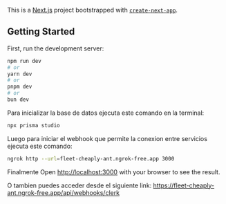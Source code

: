 This is a [Next.js](https://nextjs.org) project bootstrapped with [`create-next-app`](https://nextjs.org/docs/app/api-reference/cli/create-next-app).

## Getting Started

First, run the development server:

```bash
npm run dev
# or
yarn dev
# or
pnpm dev
# or
bun dev
```

Para inicializar la base de datos ejecuta este comando en la terminal:

```bash
npx prisma studio
```

Luego para iniciar el webhook que permite la conexion entre servicios ejecuta este comando:

```bash
ngrok http --url=fleet-cheaply-ant.ngrok-free.app 3000
```

Finalmente Open [http://localhost:3000](http://localhost:3000) with your browser to see the result.

O tambien puedes acceder desde el siguiente link: https://fleet-cheaply-ant.ngrok-free.app/api/webhooks/clerk
